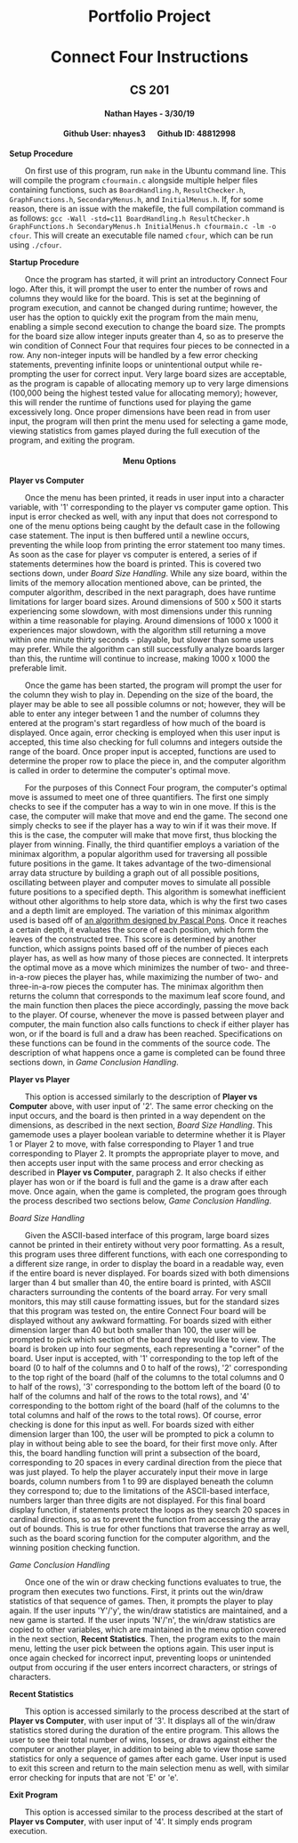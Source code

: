 # <p align = "center">Portfolio Project</p>
# <p align = "center">Connect Four Instructions</p>
## <p align = "center">CS 201</p>
#### <p align = "center">Nathan Hayes - 3/30/19</p>
#### <p align = "center">Github User: nhayes3&ensp;&ensp;&ensp;Github ID: 48812998</p>

**Setup Procedure**

&ensp;&ensp;&ensp;&ensp;On first use of this program, run `make` in the Ubuntu command line.
This will compile the program `cfourmain.c` alongside multiple helper files containing functions, such
as `BoardHandling.h`, `ResultChecker.h`, `GraphFunctions.h`, `SecondaryMenus.h`, and `InitialMenus.h`. If, 
for some reason, there is an issue with the makefile, the full compilation command is as follows:
`gcc -Wall -std=c11 BoardHandling.h ResultChecker.h GraphFunctions.h SecondaryMenus.h InitialMenus.h cfourmain.c -lm -o cfour`.
This will create an executable file named `cfour`, which can be run using `./cfour`.

**Startup Procedure**

&ensp;&ensp;&ensp;&ensp;Once the program has started, it will print an introductory Connect Four logo. After this, it will
prompt the user to enter the number of rows and columns they would like for the board. This is set at the beginning of program
execution, and cannot be changed during runtime; however, the user has the option to quickly exit the program from the main
menu, enabling a simple second execution to change the board size. The prompts for the board size allow integer inputs greater than 4,
so as to preserve the win condition of Connect Four that requires four pieces to be connected in a row. Any non-integer inputs
will be handled by a few error checking statements, preventing infinite loops or unintentional output while re-prompting the user
for correct input. Very large board sizes are acceptable, as the program is capable of allocating memory up to very large dimensions
(100,000 being the highest tested value for allocating memory); however, this will render the runtime of functions used for playing
the game excessively long. Once proper dimensions have been read in from user input, the program will then print the menu used
for selecting a game mode, viewing statistics from games played during the full execution of the program, and exiting the program.

#### <p align = "center">Menu Options</p>

**Player vs Computer**

&ensp;&ensp;&ensp;&ensp;Once the menu has been printed, it reads in user input into a character variable, with '1' corresponding to
the player vs computer game option. This input is error checked as well, with any input that does not correspond to one of the menu
options being caught by the default case in the following case statement. The input is then buffered until a newline occurs, preventing
the while loop from printing the error statement too many times. As soon as the case for player vs computer is entered, a series of
if statements determines how the board is printed. This is covered two sections down, under *Board Size Handling*. While any size board,
within the limits of the memory allocation mentioned above, can be printed, the computer algorithm, described in the next paragraph,
does have runtime limitations for larger board sizes. Around dimensions of 500 x 500 it starts experiencing some slowdown, with most
dimensions under this running within a time reasonable for playing. Around dimensions of 1000 x 1000 it experiences major slowdown,
with the algorithm still returning a move within one minute thirty seconds - playable, but slower than some users may prefer. While the
algorithm can still successfully analyze boards larger than this, the runtime will continue to increase, making 1000 x 1000 the 
preferable limit. 

&ensp;&ensp;&ensp;&ensp;Once the game has been started, the program will prompt the user for the column they wish to play in. 
Depending on the size of the board, the player may be able to see all possible columns or not; however, they will be able to
enter any integer between 1 and the number of columns they entered at the program's start regardless of how much of the board is
displayed. Once again, error checking is employed when this user input is accepted, this time also checking for full columns and
integers outside the range of the board. Once proper input is accepted, functions are used to determine the proper row to place
the piece in, and the computer algorithm is called in order to determine the computer's optimal move.

&ensp;&ensp;&ensp;&ensp;For the purposes of this Connect Four program, the computer's optimal move is assumed to meet one of three
quantifiers. The first one simply checks to see if the computer has a way to win in one move. If this is the case, the computer will
make that move and end the game. The second one simply checks to see if the player has a way to win if it was their move. If this
is the case, the computer will make that move first, thus blocking the player from winning. Finally, the third quantifier employs a
variation of the minimax algorithm, a popular algorithm used for traversing all possible future positions in the game. It takes
advantage of the two-dimensional array data structure by building a graph out of all possible positions, oscillating between
player and computer moves to simulate all possible future positions to a specified depth. This algorithm is somewhat inefficient
without other algorithms to help store data, which is why the first two cases and a depth limit are employed. The variation of this
minimax algorithm used is based off of [an algorithm designed by Pascal Pons](http://blog.gamesolver.org/solving-connect-four/03-minmax/). Once it reaches a certain depth, it evaluates the score of each position, which form the leaves of the constructed tree.
This score is determined by another function, which assigns points based off of the number of pieces each player has, as well as
how many of those pieces are connected. It interprets the optimal move as a move which minimizes the number of two- and three-in-a-row
pieces the player has, while maximizing the number of two- and three-in-a-row pieces the computer has. The minimax algorithm then
returns the column that corresponds to the maximum leaf score found, and the main function then places the piece accordingly, passing
the move back to the player. Of course, whenever the move is passed between player and computer, the main function also calls functions
to check if either player has won, or if the board is full and a draw has been reached. Specifications on these functions can be
found in the comments of the source code. The description of what happens once a game is completed can be found three sections down,
in *Game Conclusion Handling*.

**Player vs Player**

&ensp;&ensp;&ensp;&ensp;This option is accessed similarly to the description of **Player vs Computer** above, with user input of '2'.
The same error checking on the input occurs, and the board is then printed in a way dependent on the dimensions, as described in the
next section, *Board Size Handling*. This gamemode uses a player boolean variable to determine whether it is Player 1 or Player 2 to
move, with false corresponding to Player 1 and true corresponding to Player 2. It prompts the appropriate player to move, and then
accepts user input with the same process and error checking as described in **Player vs Computer**, paragraph 2. It also checks if
either player has won or if the board is full and the game is a draw after each move. Once again, when the game is completed,
the program goes through the process described two sections below, *Game Conclusion Handling*.

*Board Size Handling*

&ensp;&ensp;&ensp;&ensp;Given the ASCII-based interface of this program, large board sizes cannot be printed in their entirety without
very poor formatting. As a result, this program uses three different functions, with each one corresponding to a different size range,
in order to display the board in a readable way, even if the entire board is never displayed. For boards sized with both dimensions larger than 4 but smaller than 40, the entire
board is printed, with ASCII characters surrounding the contents of the board array. For very small monitors, this may still cause
formatting issues, but for the standard sizes that this program was tested on, the entire Connect Four board will be displayed
without any awkward formatting. For boards sized with either dimension larger than 40 but both smaller than 100, the user will be prompted to pick which section of the board
they would like to view. The board is broken up into four segments, each representing a "corner" of the board. User input is accepted,
with '1' corresponding to the top left of the board (0 to half of the columns and 0 to half of the rows), '2' corresponding to the
top right of the board (half of the columns to the total columns and 0 to half of the rows), '3' corresponding to the bottom left
of the board (0 to half of the columns and half of the rows to the total rows), and '4' corresponding to the bottom right of the
board (half of the columns to the total columns and half of the rows to the total rows). Of course, error checking is done for this
input as well. For boards sized with either dimension larger than 100, the user will be prompted to pick a column to play in without
being able to see the board, for their first move only. After this, the board handling function will print a subsection of the board,
corresponding to 20 spaces in every cardinal direction from the piece that was just played. To help the player accurately input their
move in large boards, column numbers from 1 to 99 are displayed beneath the column they correspond to; due to the limitations of the
ASCII-based interface, numbers larger than three digits are not displayed. For this final board display function, if statements
protect the loops as they search 20 spaces in cardinal directions, so as to prevent the function from accessing the array out of bounds.
This is true for other functions that traverse the array as well, such as the board scoring function for the computer algorithm, and the
winning position checking function.

*Game Conclusion Handling*

&ensp;&ensp;&ensp;&ensp;Once one of the win or draw checking functions evaluates to true, the program then executes two functions.
First, it prints out the win/draw statistics of that sequence of games. Then, it prompts the player to play again. If the user
inputs 'Y'/'y', the win/draw statistics are maintained, and a new game is started. If the user inputs 'N'/'n', the win/draw
statistics are copied to other variables, which are maintained in the menu option covered in the next section, **Recent Statistics**.
Then, the program exits to the main menu, letting the user pick between the options again. This user input is once again checked
for incorrect input, preventing loops or unintended output from occuring if the user enters incorrect characters, or strings of
characters.

**Recent Statistics**

&ensp;&ensp;&ensp;&ensp;This option is accessed similarly to the process described at the start of **Player vs Computer**, with user
input of '3'. It displays all of the win/draw statistics stored during the duration of the entire program. This allows the user to
see their total number of wins, losses, or draws against either the computer or another player, in addition to being able to view
those same statistics for only a sequence of games after each game. User input is used to exit this screen and return to the main
selection menu as well, with similar error checking for inputs that are not 'E' or 'e'.

**Exit Program**

&ensp;&ensp;&ensp;&ensp;This option is accessed similar to the process described at the start of **Player vs Computer**, with user
input of '4'. It simply ends program execution.


